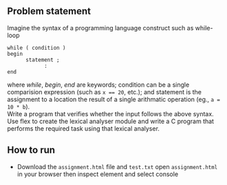 ## Problem statement
Imagine the syntax of a programming language construct such as while-loop
```
while ( condition ) 
begin 
      statement ; 
            : 
end

```

where _while_, _begin_, _end_ are keywords; condition can be a single comparision expression (such as `x == 20`, etc.); and statement is the assignment to a location the result of a single arithmatic operation (eg., `a = 10 * b`).<br>
Write a program that verifies whether the input follows the above syntax. Use flex to create the lexical analyser module and write a C program that performs the required task using that lexical analyser.

## How to run
- Download the `assignment.html` file and `test.txt` open `assignment.html` in your browser then inspect element and select console
